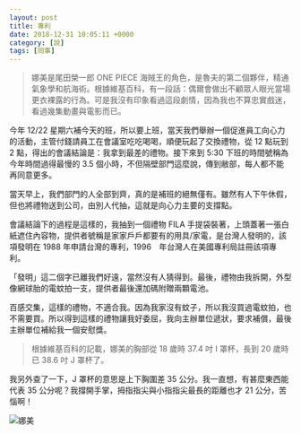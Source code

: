 ```yaml
---
layout: post
title: 專利
date: 2018-12-31 10:05:11 +0000
category: [說]
tags: [同事]
---
```





>娜美是尾田榮一郎 ONE PIECE 海賊王的角色，是魯夫的第二個夥伴，精通氣象學和航海術。根據維基百科，有一段話：偶爾會做出不顧眾人眼光當場更衣裸露的行為。可是我沒有印象看過這段劇情，因為我也不算忠實戲迷，看過幾集動畫與電影而已。


今年 12/22 星期六補今天的班，所以要上班，當天我們舉辦一個促進員工向心力的活動，主管付錢請員工在會議室吃吃喝喝，順便玩起了交換禮物，從 12 點玩到 2 點，得出的會議結論是：我拿到最差的禮物。接下來到 5:30 下班的時間號稱為今年時間過得最慢的 3.5 個小時，不但隔壁部門這麼說，傳到敝部，每人都不能再同意更多。

<!--more-->

當天早上，我們部門的人全部到齊，真的是補班的絕無僅有。雖然有人下午休假，但也將禮物送到公司，由別人代抽，這就是向心力主要的支撐點。

會議結論下的過程是這樣的，我抽到一個禮物 FILA 手提袋裝著，上頭蓋著一張白紙遮住內容物，提供者號稱是家家戶戶都要有的用具/家電，是台灣人發明的，該項發明在 1988 年申請台灣的專利，1996　年台灣人在美國專利局註冊該項專利。

「發明」這二個字已離我們好遠，當然沒有人猜得到。最後，禮物由我拆開，外型像網球胎的電蚊拍一支，提供者最後還加碼附贈兩顆電池。

百感交集，這樣的禮物，不適合我。因為我家沒有蚊子，所以我沒買過電蚊拍，也不需要買。所以得到這樣的禮物讓我好委屈，我向主辦單位遞狀，要求補償，最後主辦單位補給我一個安慰獎。



>根據維基百科的記載，娜美的胸部從 18 歲時 37.4 吋 I 罩杯，長到 20 歲時已 38.6 吋 J 罩杯了。

我另外查了一下，J 罩杯的意思是上下胸圍差 35 公分。我一直想，有甚麼東西能代表 35 公分呢？我撐開手掌，拇指指尖與小指指尖最長的距離也才 21 公分，苦惱啊！

![娜美](/blog/assets/images/2018/onepiece.jpg "麻辣火鍋口味")
